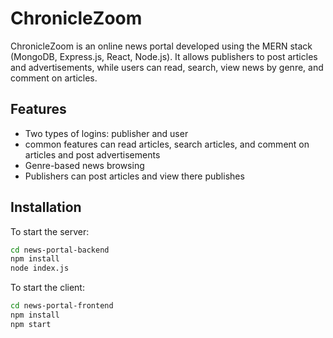 # ChronicleZoom

ChronicleZoom is an online news portal developed using the MERN stack (MongoDB, Express.js, React, Node.js). It allows publishers to post articles and advertisements, while users can read, search, view news by genre, and comment on articles.

## Features

- Two types of logins: publisher and user
- common features can read articles, search articles, and comment on articles and post advertisements
- Genre-based news browsing
- Publishers can post articles and view there publishes

## Installation

To start the server:

```bash
cd news-portal-backend
npm install
node index.js
```

To start the client:

```bash
cd news-portal-frontend
npm install
npm start
```


